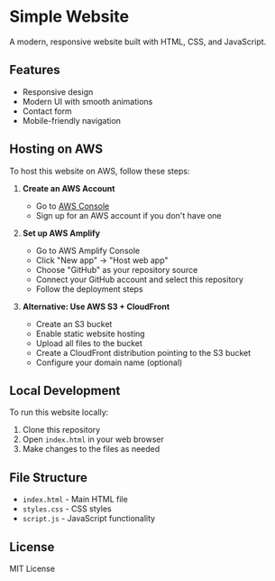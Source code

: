 # Simple Website

A modern, responsive website built with HTML, CSS, and JavaScript.

## Features

- Responsive design
- Modern UI with smooth animations
- Contact form
- Mobile-friendly navigation

## Hosting on AWS

To host this website on AWS, follow these steps:

1. **Create an AWS Account**
   - Go to [AWS Console](https://aws.amazon.com/console/)
   - Sign up for an AWS account if you don't have one

2. **Set up AWS Amplify**
   - Go to AWS Amplify Console
   - Click "New app" → "Host web app"
   - Choose "GitHub" as your repository source
   - Connect your GitHub account and select this repository
   - Follow the deployment steps

3. **Alternative: Use AWS S3 + CloudFront**
   - Create an S3 bucket
   - Enable static website hosting
   - Upload all files to the bucket
   - Create a CloudFront distribution pointing to the S3 bucket
   - Configure your domain name (optional)

## Local Development

To run this website locally:

1. Clone this repository
2. Open `index.html` in your web browser
3. Make changes to the files as needed

## File Structure

- `index.html` - Main HTML file
- `styles.css` - CSS styles
- `script.js` - JavaScript functionality

## License

MIT License 
